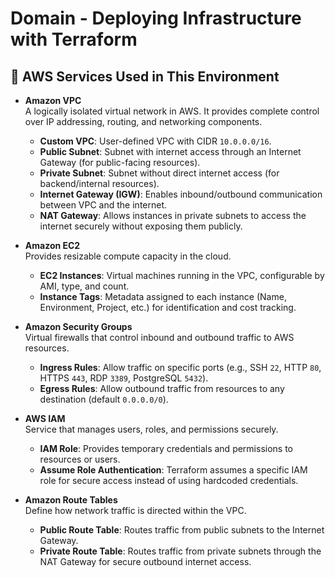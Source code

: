 # Domain  - Deploying Infrastructure with Terraform

## 📌 AWS Services Used in This Environment

- **Amazon VPC**  
  A logically isolated virtual network in AWS. It provides complete control over IP addressing, routing, and networking components.  
  - **Custom VPC**: User-defined VPC with CIDR `10.0.0.0/16`.  
  - **Public Subnet**: Subnet with internet access through an Internet Gateway (for public-facing resources).  
  - **Private Subnet**: Subnet without direct internet access (for backend/internal resources).  
  - **Internet Gateway (IGW)**: Enables inbound/outbound communication between VPC and the internet.  
  - **NAT Gateway**: Allows instances in private subnets to access the internet securely without exposing them publicly.  

- **Amazon EC2**  
  Provides resizable compute capacity in the cloud.  
  - **EC2 Instances**: Virtual machines running in the VPC, configurable by AMI, type, and count.  
  - **Instance Tags**: Metadata assigned to each instance (Name, Environment, Project, etc.) for identification and cost tracking.  

- **Amazon Security Groups**  
  Virtual firewalls that control inbound and outbound traffic to AWS resources.  
  - **Ingress Rules**: Allow traffic on specific ports (e.g., SSH `22`, HTTP `80`, HTTPS `443`, RDP `3389`, PostgreSQL `5432`).  
  - **Egress Rules**: Allow outbound traffic from resources to any destination (default `0.0.0.0/0`).  

- **AWS IAM**  
  Service that manages users, roles, and permissions securely.  
  - **IAM Role**: Provides temporary credentials and permissions to resources or users.  
  - **Assume Role Authentication**: Terraform assumes a specific IAM role for secure access instead of using hardcoded credentials.  

- **Amazon Route Tables**  
  Define how network traffic is directed within the VPC.  
  - **Public Route Table**: Routes traffic from public subnets to the Internet Gateway.  
  - **Private Route Table**: Routes traffic from private subnets through the NAT Gateway for secure outbound internet access.  
